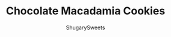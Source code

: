 ---
layout: ../../layouts/MarkdownPostLayout.astro
title: Chocolate Macadamia Cookies
author: ShugarySweets
pubDate: 2019-12-28
description: "Bake a batch of Chocolate Macadamia Cookies for everyone to enjoy! These chewy chocolate cookies are packed with crunchy macadamia nuts in every bite."
image_url: https://www.shugarysweets.com/wp-content/uploads/2011/04/chocolate-macadamia-cookies-facebook.jpg
tags: ["Cookies","American"]
calories: 143
protein: 2
carbohydrates: 13
fats: 10
fiber: 1
ingredients: ["1 cup melted butter","1 cup light brown sugar, packed","2 large eggs","1/2 teaspoon almond extract","2 teaspoons vanilla extract","1 1/2 cups all-purpose flour","1 cup Ghirardelli unsweetened cocoa powder","1 teaspoon kosher salt","1 1/2 teaspoon baking soda","2 packages (11 ounce each) milk chocolate chips","1 cup macadamia nuts, chopped"]
serves: 34
time: "20 minutes"
prepTime: "10 minutes"
instructions: ["Preheat oven to 350 degrees F. Line a baking sheet with parchment paper, set aside.","In a large mixing bowl, combine melted butter with brown sugar. Mix until completely blended. Add in eggs, almond extract, and vanilla extract until fully combined.","Add flour, cocoa powder, salt, and baking soda to mixing bowl. Beat just until incorporated. Fold in macadamia nuts and all but 1/2 cup of the milk chocolate chips.","Using a 2 Tbsp cookie scoop, drop dough two inches apart on prepared cookie sheet. Using the reserved milk chocolate chips, press 5 or 6 on top of each cookie before baking.","Bake for 10-12 minutes. The cookies will be slightly underbaked, but not runny. Allow to cool on baking sheet 5-10 minutes before moving to a wire rack to cool completely."]
nutrition: ["143 calories","13 grams carbohydrates","25 milligrams cholesterol","10 grams fat","1 grams fiber","2 grams protein","4 grams saturated fat","142 milligrams sodium","7 grams sugar","0 grams trans fat","4 grams unsaturated fat"]
---